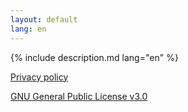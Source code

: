 ```yaml
---
layout: default
lang: en
---
```


{% include description.md lang="en" %}

[Privacy policy](https://github.com/falzonv/discreet-launcher/blob/main/PRIVACY_POLICY.md)

[GNU General Public License v3.0](https://www.gnu.org/licenses/gpl-3.0.txt)
